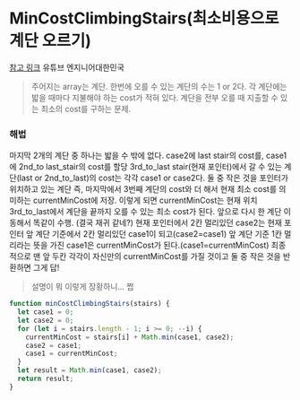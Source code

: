# MinCostClimbingStairs(최소비용으로 계단 오르기)

[참고 링크](https://youtu.be/EKHFu9vB-Oc) 유튜브 엔지니어대한민국

> 주어지는 array는 계단.
> 한번에 오를 수 있는 계단의 수는 1 or 2다.
> 각 계단에는 밟을 때마다 지불해야 하는 cost가 적혀 있다.
> 계단을 전부 오를 때 지출할 수 있는 최소의 cost를 구하는 문제.

### 해법

마지막 2개의 계단 중 하나는 밟을 수 밖에 없다.
case2에 last stair의 cost를, case1에 2nd_to last_stair의 cost를 할당
3rd_to_last stair(현재 포인터)에서 갈 수 있는 계단(last or 2nd_to_last)의 cost는 각각 case1 or case2다. 둘 중 작은 것을 포인터가 위치하고 있는 계단 즉, 마지막에서 3번째 계단의 cost와 더 해서 현재 최소 cost를 의미하는 currentMinCost에 저장.
이렇게 되면 currentMinCost는 현재 위치 3rd_to_last에서 계단을 끝까지 오를 수 있는 최소 cost가 된다.
앞으로 다시 한 계단 이동해서 똑같이 수행. (결국 재귀 같네?)
현재 포인터에서 2칸 멀리있던 case2는 현재 포인터 앞 계단 기준에서 2칸 멀리있던 case1이 되고(case2=case1)
앞 계단 기준 1칸 멀리라는 뜻을 가진 case1은 currentMinCost가 된다.(case1=currentMinCost)
최종적으로 맨 앞 두칸 각각이 자신만의 currentMinCost를 가질 것이고 둘 중 작은 것을 반환하면 그게 답!

> 설명이 뭐 이렇게 장황하니... 쩝

```javascript
function minCostClimbingStairs(stairs) {
  let case1 = 0;
  let case2 = 0;
  for (let i = stairs.length - 1; i >= 0; --i) {
    currentMinCost = stairs[i] + Math.min(case1, case2);
    case2 = case1;
    case1 = currentMinCost;
  }
  let result = Math.min(case1, case2);
  return result;
}
```
